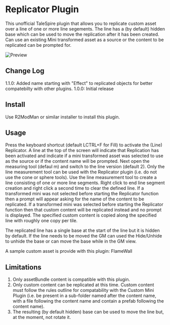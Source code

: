 # Replicator Plugin

This unofficial TaleSpire plugin that allows you to replicate custom asset over a line of one or more line segements.
The line has a (by default) hidden base which can be used to move the replication after it has been created. Can use
an existing Mini transformed asset as a source or the content to be replicated can be prompted for.

![Preview](https://i.imgur.com/xdIcEki.png)

## Change Log

1.1.0: Added name starting with "Effect" to replicated objects for better compatebilty with other plugins.
1.0.0: Initial release

## Install

Use R2ModMan or similar installer to install this plugin.

## Usage

Press the keyboard shortcut (default LCTRL+F for Fill) to activate the (Line) Replicator. A line at the top of the screen
will indicate that Replication has been activated and indicate if a mini transformed asset was selected to use as the source
or if the content name will be prompted. Next open the measuring tool (defaul m) and switch to the line version (default 2).
Only the line measurement tool can be used with the Replicator plugin (i.e. do not use the cone or sphere tools). Use the
line measurement tool to create a line consisting of one or more line segments. Right click to end line segment creation and
right click a second time to clear the defined line. If a transformed mini was not selected before starting the Replicator
function then a prompt will appear asking for the name of the content to be replicated. If a transformed mini was selected
before starting the Replicator function then that custom content will be replicated instead and no prompt is displayed.
The specified custom content is copied along the specified line with roughly one copy per tile.

The replicated line has a single base at the start of the line but it is hidden by default. If the line needs to be moved
the GM can used the Hide/Unhide to unhide the base or can move the base while in the GM view.

A sample custom asset is provide with this plugin: FlameWall

## Limitations

1. Only assetBundle content is compatible with this plugin.
2. Only custom content can be replicated at this time. Custom content must follow the rules outline for compatability with
   the Custom Mini Plugin (i.e. be present in a sub-folder named after the content name, with a file following the content
   name and contain a prefab following the content name).
3. The resulting (by default hidden) base can be used to move the line but, at the moment, not rotate it.

